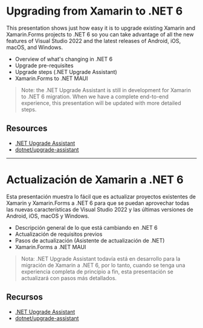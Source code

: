 # Upgrading from Xamarin to .NET 6

This presentation shows just how easy it is to upgrade existing Xamarin and Xamarin.Forms projects to .NET 6 so you can take advantage of all the new features of Visual Studio 2022 and the latest releases of Android, iOS, macOS, and Windows.

* Overview of what's changing in .NET 6
* Upgrade pre-requisites
* Upgrade steps (.NET Upgrade Assistant)
* Xamarin.Forms to .NET MAUI

> Note: the .NET Upgrade Assistant is still in development for Xamarin to .NET 6 migration. When we have a complete end-to-end experience, this presentation will be updated with more detailed steps.

## Resources

* [.NET Upgrade Assistant](https://docs.microsoft.com/dotnet/core/porting/upgrade-assistant-overview)
* [dotnet/upgrade-assistant](https://github.com/dotnet/upgrade-assistant)

---------------------------------------------------------------------------

# Actualización de Xamarin a .NET 6

Esta presentación muestra lo fácil que es actualizar proyectos existentes de Xamarin y Xamarin.Forms a .NET 6 para que se puedan aprovechar todas las nuevas características de Visual Studio 2022 y las últimas versiones de Android, iOS, macOS y Windows.

* Descripción general de lo que está cambiando en .NET 6
* Actualización de requisitos previos
* Pasos de actualización (Asistente de actualización de .NET)
* Xamarin.Forms a .NET MAUI

> Nota: .NET Upgrade Assistant todavía está en desarrollo para la migración de Xamarin a .NET 6, por lo tanto, cuando se tenga una experiencia completa de principio a fin, esta presentación se actualizará con pasos más detallados.

## Recursos

* [.NET Upgrade Assistant](https://docs.microsoft.com/dotnet/core/porting/upgrade-assistant-overview)
* [dotnet/upgrade-assistant](https://github.com/dotnet/upgrade-assistant)
